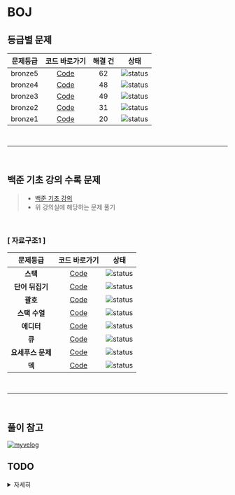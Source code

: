 # BOJ
## 등급별 문제


| 문제등급 | 코드 바로가기 | 해결 건 | 상태 |
| :-: | :-: | :-: | :-: |
| bronze5 | [Code](./boj/bronze5) | 62 | ![status][DONE] |
| bronze4 | [Code](./boj/bronze4) | 48 | ![status][DONE] |
| bronze3 | [Code](./boj/bronze3) | 49 | ![status][DONE] |
| bronze2 | [Code](./boj/bronze2) | 31 | ![status][DONE] |
| bronze1 | [Code](./boj/bronze1) | 20 | ![status][Doing] |

<br/>

---
<br/>

## 백준 기초 강의 수록 문제

> * [백준 기초 강의](https://code.plus/bundle/7)
> * 위 강의실에 해당하는 문제 풀기

<br/>

### [ 자료구조1 ]

| 문제등급 | 코드 바로가기 | 상태 |
| :-: | :-: | :-: |
| **스택** | [Code](./boj/basic/datastructure200/_10828/Main.java) | ![status][DONE] |
| **단어 뒤집기** | [Code](./boj/basic/datastructure200/_9093/Main.java) | ![status][DONE] |
| **괄호** | [Code](./boj/basic/datastructure200/_9012/Main.java) | ![status][DONE] |
| **스택 수열** | [Code](./boj/basic/datastructure200/_1874/Main.java) | ![status][DONE] |
| **에디터** | [Code](./boj/basic/datastructure200/_1406/Main.java) | ![status][DONE] |
| **큐** | [Code](./boj/basic/datastructure200/_10845/Main.java) | ![status][DONE] |
| **요세푸스 문제** | [Code](./boj/basic/datastructure200/_1158) | ![status][DONE] |
| **덱** | [Code](./boj/basic/datastructure200/_10866/Main.java) | ![status][DONE] |

<br/>

---
<br/>

## 풀이 참고

  
[![myvelog](https://img.shields.io/badge/내%20백준%20알고리즘%20정리%20-바로가기-18D6A5)](https://velog.io/@osk3856/series/BOJ)

## TODO

<details>
  <summary>자세히</summary>
  
   - [x] 08.08(일) 까지 브론즈 5 끝내기 - completed on 08.07
   - [x] 백준 기초강의에 수렴하는 부분 시작하기
  
</details>


[PREPARING]: https://img.shields.io/badge/-준비%20중-B31B1B
[DOING]: https://img.shields.io/badge/-진행%20중-31AE0F
[DONE]: https://img.shields.io/badge/-완%20료-006EBD
